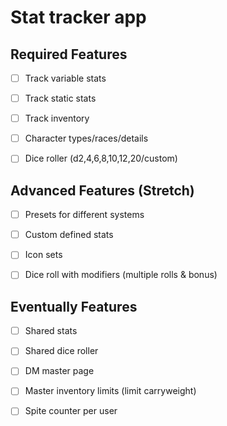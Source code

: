 # Stat tracker app

## Required Features

- [ ] Track variable stats

- [ ] Track static stats

- [ ] Track inventory

- [ ] Character types/races/details

- [ ] Dice roller (d2,4,6,8,10,12,20/custom)

## Advanced Features (Stretch)

- [ ] Presets for different systems

- [ ] Custom defined stats

- [ ] Icon sets

- [ ] Dice roll with modifiers (multiple rolls & bonus)

## Eventually Features

- [ ] Shared stats

- [ ] Shared dice roller

- [ ] DM master page

- [ ] Master inventory limits (limit carryweight)

- [ ] Spite counter per user